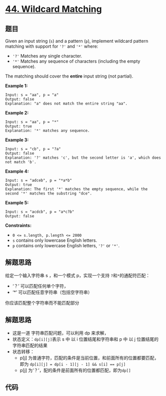 # [44. Wildcard Matching](https://leetcode.com/problems/wildcard-matching/)

## 题目

Given an input string (`s`) and a pattern (`p`), implement wildcard pattern matching with support for `'?'` and `'*'` where:

- `'?'` Matches any single character.
- `'*'` Matches any sequence of characters (including the empty sequence).

The matching should cover the **entire** input string (not partial).

 

**Example 1:**

```
Input: s = "aa", p = "a"
Output: false
Explanation: "a" does not match the entire string "aa".
```

**Example 2:**

```
Input: s = "aa", p = "*"
Output: true
Explanation: '*' matches any sequence.
```

**Example 3:**

```
Input: s = "cb", p = "?a"
Output: false
Explanation: '?' matches 'c', but the second letter is 'a', which does not match 'b'.
```

**Example 4:**

```
Input: s = "adceb", p = "*a*b"
Output: true
Explanation: The first '*' matches the empty sequence, while the second '*' matches the substring "dce".
```

**Example 5:**

```
Input: s = "acdcb", p = "a*c?b"
Output: false
```

 

**Constraints:**

- `0 <= s.length, p.length <= 2000`
- `s` contains only lowercase English letters.
- `p` contains only lowercase English letters, `'?'` or `'*'`.

## 解题思路

给定一个输入字符串 s ，和一个模式 p，实现一个支持 `?`和`*`的通配符匹配：

* ‘？’ 可以匹配任何单个字符，
* ‘*’ 可以匹配任意字符串（包括空字符串）

你应该匹配整个字符串而不能匹配部分

## 解题思路

* 这是一道 字符串匹配问题，可以利用 dp 来求解，
* 状态定义：`dp[i][j]`表示 s 中 以 i 位置结尾和字符串和 p 中 以 j 位置结尾的字符串匹配的结果
* 状态转移：
  * p[j] 为普通字符，匹配的条件是当前位置，和前面所有的位置都要匹配，即为 `dp[i][j] = dp[i - 1][j - 1] && s[i] == p[j]`
  * p[j] 为‘？’，配的条件是前面所有的位置都匹配，即为`dp[]`

## 代码


